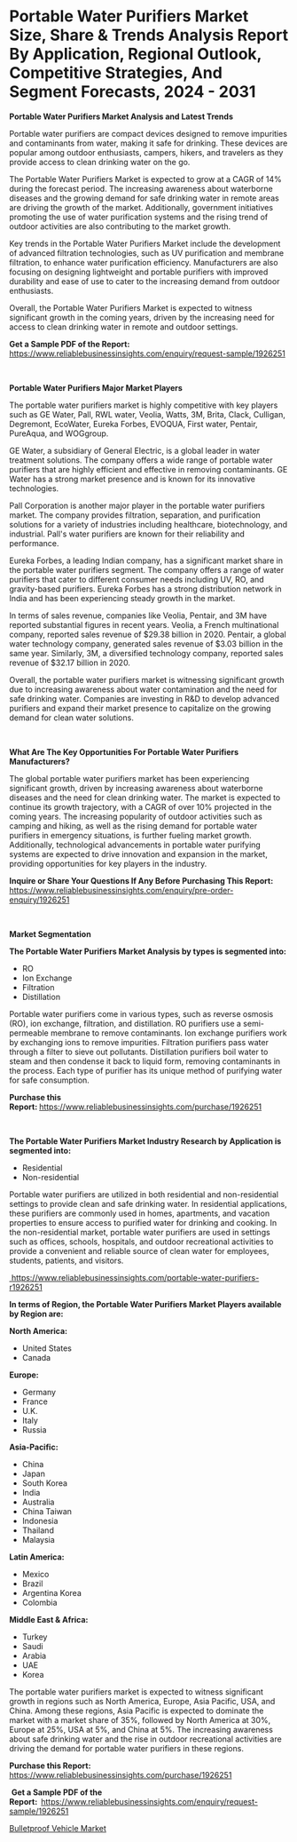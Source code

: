 <p><h1>Portable Water Purifiers Market Size, Share & Trends Analysis Report By Application, Regional Outlook, Competitive Strategies, And Segment Forecasts, 2024 - 2031</h1></p><p><strong>Portable Water Purifiers Market Analysis and Latest Trends</strong></p>
<p><p>Portable water purifiers are compact devices designed to remove impurities and contaminants from water, making it safe for drinking. These devices are popular among outdoor enthusiasts, campers, hikers, and travelers as they provide access to clean drinking water on the go.</p><p>The Portable Water Purifiers Market is expected to grow at a CAGR of 14% during the forecast period. The increasing awareness about waterborne diseases and the growing demand for safe drinking water in remote areas are driving the growth of the market. Additionally, government initiatives promoting the use of water purification systems and the rising trend of outdoor activities are also contributing to the market growth.</p><p>Key trends in the Portable Water Purifiers Market include the development of advanced filtration technologies, such as UV purification and membrane filtration, to enhance water purification efficiency. Manufacturers are also focusing on designing lightweight and portable purifiers with improved durability and ease of use to cater to the increasing demand from outdoor enthusiasts.</p><p>Overall, the Portable Water Purifiers Market is expected to witness significant growth in the coming years, driven by the increasing need for access to clean drinking water in remote and outdoor settings.</p></p>
<p><strong>Get a Sample PDF of the Report:&nbsp;</strong> <a href="https://www.reliablebusinessinsights.com/enquiry/request-sample/1926251">https://www.reliablebusinessinsights.com/enquiry/request-sample/1926251</a></p>
<p>&nbsp;</p>
<p><strong>Portable Water Purifiers Major Market Players</strong></p>
<p><p>The portable water purifiers market is highly competitive with key players such as GE Water, Pall, RWL water, Veolia, Watts, 3M, Brita, Clack, Culligan, Degremont, EcoWater, Eureka Forbes, EVOQUA, First water, Pentair, PureAqua, and WOGgroup. </p><p>GE Water, a subsidiary of General Electric, is a global leader in water treatment solutions. The company offers a wide range of portable water purifiers that are highly efficient and effective in removing contaminants. GE Water has a strong market presence and is known for its innovative technologies.</p><p>Pall Corporation is another major player in the portable water purifiers market. The company provides filtration, separation, and purification solutions for a variety of industries including healthcare, biotechnology, and industrial. Pall's water purifiers are known for their reliability and performance.</p><p>Eureka Forbes, a leading Indian company, has a significant market share in the portable water purifiers segment. The company offers a range of water purifiers that cater to different consumer needs including UV, RO, and gravity-based purifiers. Eureka Forbes has a strong distribution network in India and has been experiencing steady growth in the market.</p><p>In terms of sales revenue, companies like Veolia, Pentair, and 3M have reported substantial figures in recent years. Veolia, a French multinational company, reported sales revenue of $29.38 billion in 2020. Pentair, a global water technology company, generated sales revenue of $3.03 billion in the same year. Similarly, 3M, a diversified technology company, reported sales revenue of $32.17 billion in 2020.</p><p>Overall, the portable water purifiers market is witnessing significant growth due to increasing awareness about water contamination and the need for safe drinking water. Companies are investing in R&D to develop advanced purifiers and expand their market presence to capitalize on the growing demand for clean water solutions.</p></p>
<p>&nbsp;</p>
<p><strong>What Are The Key Opportunities For Portable Water Purifiers Manufacturers?</strong></p>
<p><p>The global portable water purifiers market has been experiencing significant growth, driven by increasing awareness about waterborne diseases and the need for clean drinking water. The market is expected to continue its growth trajectory, with a CAGR of over 10% projected in the coming years. The increasing popularity of outdoor activities such as camping and hiking, as well as the rising demand for portable water purifiers in emergency situations, is further fueling market growth. Additionally, technological advancements in portable water purifying systems are expected to drive innovation and expansion in the market, providing opportunities for key players in the industry.</p></p>
<p><strong>Inquire or Share Your Questions If Any Before Purchasing This Report:</strong> <a href="https://www.reliablebusinessinsights.com/enquiry/pre-order-enquiry/1926251">https://www.reliablebusinessinsights.com/enquiry/pre-order-enquiry/1926251</a></p>
<p>&nbsp;</p>
<p><strong>Market Segmentation</strong></p>
<p><strong>The Portable Water Purifiers Market Analysis by types is segmented into:</strong></p>
<p><ul><li>RO</li><li>Ion Exchange</li><li>Filtration</li><li>Distillation</li></ul></p>
<p><p>Portable water purifiers come in various types, such as reverse osmosis (RO), ion exchange, filtration, and distillation. RO purifiers use a semi-permeable membrane to remove contaminants. Ion exchange purifiers work by exchanging ions to remove impurities. Filtration purifiers pass water through a filter to sieve out pollutants. Distillation purifiers boil water to steam and then condense it back to liquid form, removing contaminants in the process. Each type of purifier has its unique method of purifying water for safe consumption.</p></p>
<p><strong>Purchase this Report:&nbsp;</strong><a href="https://www.reliablebusinessinsights.com/purchase/1926251">https://www.reliablebusinessinsights.com/purchase/1926251</a></p>
<p>&nbsp;</p>
<p><strong>The Portable Water Purifiers Market Industry Research by Application is segmented into:</strong></p>
<p><ul><li>Residential</li><li>Non-residential</li></ul></p>
<p><p>Portable water purifiers are utilized in both residential and non-residential settings to provide clean and safe drinking water. In residential applications, these purifiers are commonly used in homes, apartments, and vacation properties to ensure access to purified water for drinking and cooking. In the non-residential market, portable water purifiers are used in settings such as offices, schools, hospitals, and outdoor recreational activities to provide a convenient and reliable source of clean water for employees, students, patients, and visitors.</p></p>
<p><a href="https://www.reliablebusinessinsights.com/portable-water-purifiers-r1926251">&nbsp;https://www.reliablebusinessinsights.com/portable-water-purifiers-r1926251</a></p>
<p><strong>In terms of Region, the Portable Water Purifiers Market Players available by Region are:</strong></p>
<p>
    <p> <strong> North America: </strong>
        <ul>
            <li>United States</li>
            <li>Canada</li>
        </ul>
        </p> 
    <p> <strong> Europe: </strong>
        <ul>
            <li>Germany</li>
            <li>France</li>
            <li>U.K.</li>
            <li>Italy</li>
            <li>Russia</li>
        </ul>
        </p> 
    <p> <strong> Asia-Pacific: </strong>
        <ul>
            <li>China</li>
            <li>Japan</li>
            <li>South Korea</li>
            <li>India</li>
            <li>Australia</li>
            <li>China Taiwan</li>
            <li>Indonesia</li>
            <li>Thailand</li>
            <li>Malaysia</li>
        </ul>
        </p> 
    <p> <strong> Latin America: </strong>
        <ul>
            <li>Mexico</li>
            <li>Brazil</li>
            <li>Argentina Korea</li>
            <li>Colombia</li>
        </ul>
        </p> 
    <p> <strong> Middle East & Africa: </strong>
        <ul>
            <li>Turkey</li>
            <li>Saudi</li>
            <li>Arabia</li>
            <li>UAE</li>
            <li>Korea</li>
        </ul>
    </p>
    </p>
<p><p>The portable water purifiers market is expected to witness significant growth in regions such as North America, Europe, Asia Pacific, USA, and China. Among these regions, Asia Pacific is expected to dominate the market with a market share of 35%, followed by North America at 30%, Europe at 25%, USA at 5%, and China at 5%. The increasing awareness about safe drinking water and the rise in outdoor recreational activities are driving the demand for portable water purifiers in these regions.</p></p>
<p><strong>Purchase this Report: </strong><a href="https://www.reliablebusinessinsights.com/purchase/1926251">https://www.reliablebusinessinsights.com/purchase/1926251</a></p>
<p>&nbsp;<strong>Get a Sample PDF of the Report:&nbsp;&nbsp;</strong><a href="https://www.reliablebusinessinsights.com/enquiry/request-sample/1926251">https://www.reliablebusinessinsights.com/enquiry/request-sample/1926251</a></p>
<p><strong></strong></p>
<p><p><a href="https://view.publitas.com/reportprime-1/insights-into-the-bulletproof-vehicle-market-size-which-is-expanding-with-a-7-5-cagr-from-2024-2031/">Bulletproof Vehicle Market</a></p></p>